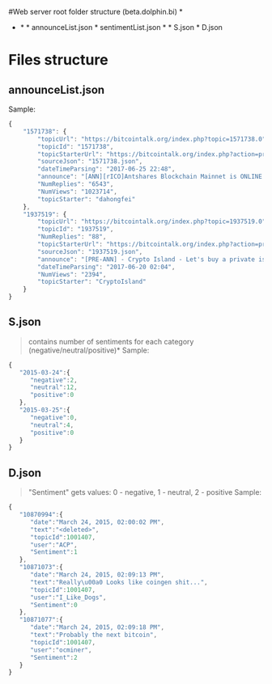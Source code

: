 #Web server root folder structure (beta.dolphin.bi)
*<webserver root>
  * <static>
    * <data>
      * announceList.json
      * sentimentList.json
      * <btt-sentiments>
        * S<topic ID>.json
        * D<topic ID>.json


# Files structure
## announceList.json
Sample:
```javascript
{
    "1571738": {
        "topicUrl": "https://bitcointalk.org/index.php?topic=1571738.0", 
        "topicId": "1571738", 
        "topicStarterUrl": "https://bitcointalk.org/index.php?action=profile;u=145226", 
        "sourceJson": "1571738.json", 
        "dateTimeParsing": "2017-06-25 22:48", 
        "announce": "[ANN][rICO]Antshares Blockchain Mainnet is ONLINE!", 
        "NumReplies": "6543", 
        "NumViews": "1023714", 
        "topicStarter": "dahongfei"
    }, 
    "1937519": {
        "topicUrl": "https://bitcointalk.org/index.php?topic=1937519.0", 
        "topicId": "1937519", 
        "NumReplies": "88", 
        "topicStarterUrl": "https://bitcointalk.org/index.php?action=profile;u=1014170", 
        "sourceJson": "1937519.json", 
        "announce": "[PRE-ANN] - Crypto Island - Let's buy a private island together", 
        "dateTimeParsing": "2017-06-20 02:04", 
        "NumViews": "2394", 
        "topicStarter": "CryptoIsland"
    }
}
```

## S<topicId>.json
> contains number of sentiments for each category (negative/neutral/positive)*
Sample:
```javascript
{
   "2015-03-24":{
      "negative":2,
      "neutral":12,
      "positive":0
   },
   "2015-03-25":{
      "negative":0,
      "neutral":4,
      "positive":0
   }
}
```

## D<topicId>.json
> "Sentiment" gets values: 0 - negative, 1 - neutral, 2 - positive
Sample:
```javascript
{
   "10870994":{
      "date":"March 24, 2015, 02:00:02 PM",
      "text":"<deleted>",
      "topicId":1001407,
      "user":"ACP",
      "Sentiment":1
   },
   "10871073":{
      "date":"March 24, 2015, 02:09:13 PM",
      "text":"Really\u00a0 Looks like coingen shit...",
      "topicId":1001407,
      "user":"I_Like_Dogs",
      "Sentiment":0
   },
   "10871077":{
      "date":"March 24, 2015, 02:09:18 PM",
      "text":"Probably the next bitcoin",
      "topicId":1001407,
      "user":"ocminer",
      "Sentiment":2
   }
}
```